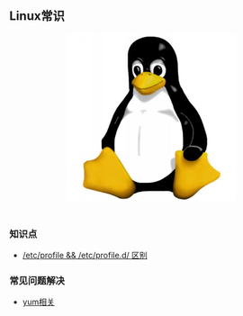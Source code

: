 ## Linux常识

<div align="center"> <img src="https://github.com/xuanchengsunjin/Jim_note/blob/sandbox/resource/img/operating_system/linux_logo.jpg" width="300px"> </div><br>

### 知识点
 
- [/etc/profile && /etc/profile.d/ 区别](https://github.com/xuanchengsunjin/Jim_note/blob/sandbox/note/operating_system/linux/profile.md)

### 常见问题解决

- [yum相关](https://github.com/xuanchengsunjin/Jim_note/blob/sandbox/note/operating_system/linux/yum_repo.md)
